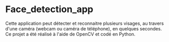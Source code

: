 # Face_detection_app

Cette application peut détecter et reconnaitre plusieurs visages, au travers d'une caméra (webcam ou caméra de téléphone), en quelques secondes. Ce projet a été réalisé à l'aide de OpenCV et codé en Python. 
